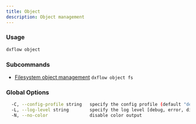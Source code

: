 ```yaml
---
title: Object 
description: Object management
---
```


### Usage

```bash
dxflow object
```

### Subcommands

- [Filesystem object management](/docs/cli/object/fs) `dxflow object fs`

### Global Options

```bash
  -C, --config-profile string   specify the config profile (default "default")
  -L, --log-level string        specify the log level [debug, error, disabled] (default "disabled")
  -N, --no-color                disable color output
```

